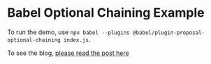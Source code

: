 # Babel Optional Chaining Example

To run the demo, use `npx babel --plugins @babel/plugin-proposal-optional-chaining index.js`.

To see the blog, [please read the post here](https://dennyscott.io/qg-optional-chaining)
